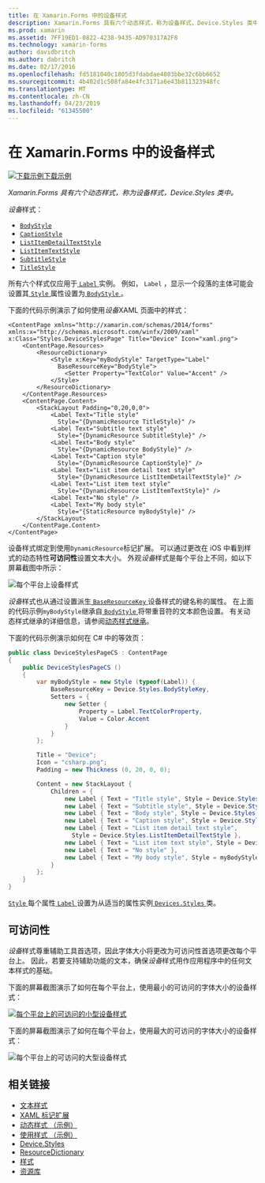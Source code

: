 ```yaml
---
title: 在 Xamarin.Forms 中的设备样式
description: Xamarin.Forms 具有六个动态样式，称为设备样式，Device.Styles 类中。 本文介绍如何使用 Xamarin.Forms 应用程序中的设备样式。
ms.prod: xamarin
ms.assetid: 7FF19ED1-0822-4238-9435-AD970317A2F8
ms.technology: xamarin-forms
author: davidbritch
ms.author: dabritch
ms.date: 02/17/2016
ms.openlocfilehash: fd5181040c1805d3fdabdae4803bbe32c6bb6652
ms.sourcegitcommit: 4b402d1c508fa84e4fc3171a6e43b811323948fc
ms.translationtype: MT
ms.contentlocale: zh-CN
ms.lasthandoff: 04/23/2019
ms.locfileid: "61345500"
---
```

# <a name="device-styles-in-xamarinforms"></a>在 Xamarin.Forms 中的设备样式

[![下载示例](~/media/shared/download.png)下载示例](https://developer.xamarin.com/samples/xamarin-forms/UserInterface/Styles/DynamicStyles/)

_Xamarin.Forms 具有六个动态样式，称为设备样式，Device.Styles 类中。_

*设备*样式：

- [`BodyStyle`](xref:Xamarin.Forms.Device.Styles.BodyStyle)
- [`CaptionStyle`](xref:Xamarin.Forms.Device.Styles.CaptionStyle)
- [`ListItemDetailTextStyle`](xref:Xamarin.Forms.Device.Styles.ListItemDetailTextStyle)
- [`ListItemTextStyle`](xref:Xamarin.Forms.Device.Styles.ListItemTextStyle)
- [`SubtitleStyle`](xref:Xamarin.Forms.Device.Styles.SubtitleStyle)
- [`TitleStyle`](xref:Xamarin.Forms.Device.Styles.TitleStyle)

所有六个样式仅应用于[ `Label` ](xref:Xamarin.Forms.Label)实例。 例如， `Label` ，显示一个段落的主体可能会设置其[ `Style` ](xref:Xamarin.Forms.VisualElement.Style)属性设置为[ `BodyStyle` ](xref:Xamarin.Forms.Device.Styles.BodyStyle)。

下面的代码示例演示了如何使用*设备*XAML 页面中的样式：

```xaml
<ContentPage xmlns="http://xamarin.com/schemas/2014/forms" xmlns:x="http://schemas.microsoft.com/winfx/2009/xaml" x:Class="Styles.DeviceStylesPage" Title="Device" Icon="xaml.png">
    <ContentPage.Resources>
        <ResourceDictionary>
            <Style x:Key="myBodyStyle" TargetType="Label"
              BaseResourceKey="BodyStyle">
                <Setter Property="TextColor" Value="Accent" />
            </Style>
        </ResourceDictionary>
    </ContentPage.Resources>
    <ContentPage.Content>
        <StackLayout Padding="0,20,0,0">
            <Label Text="Title style"
              Style="{DynamicResource TitleStyle}" />
            <Label Text="Subtitle text style"
              Style="{DynamicResource SubtitleStyle}" />
            <Label Text="Body style"
              Style="{DynamicResource BodyStyle}" />
            <Label Text="Caption style"
              Style="{DynamicResource CaptionStyle}" />
            <Label Text="List item detail text style"
              Style="{DynamicResource ListItemDetailTextStyle}" />
            <Label Text="List item text style"
              Style="{DynamicResource ListItemTextStyle}" />
            <Label Text="No style" />
            <Label Text="My body style"
              Style="{StaticResource myBodyStyle}" />
        </StackLayout>
    </ContentPage.Content>
</ContentPage>
```

设备样式绑定到使用`DynamicResource`标记扩展。 可以通过更改在 iOS 中看到样式的动态特性**可访问性**设置文本大小。 外观*设备*样式是每个平台上不同，如以下屏幕截图中所示：

![](device-images/device-styles.png "每个平台上设备样式")

*设备*样式也从通过设置派生[ `BaseResourceKey` ](xref:Xamarin.Forms.Style.BaseResourceKey)设备样式的键名称的属性。 在上面的代码示例`myBodyStyle`继承自[ `BodyStyle` ](xref:Xamarin.Forms.Device.Styles.BodyStyle)将带重音符的文本颜色设置。 有关动态样式继承的详细信息，请参阅[动态样式继承](~/xamarin-forms/user-interface/styles/xaml/dynamic.md#dynamic-style-inheritance)。

下面的代码示例演示如何在 C# 中的等效页：

```csharp
public class DeviceStylesPageCS : ContentPage
{
    public DeviceStylesPageCS ()
    {
        var myBodyStyle = new Style (typeof(Label)) {
            BaseResourceKey = Device.Styles.BodyStyleKey,
            Setters = {
                new Setter {
                    Property = Label.TextColorProperty,
                    Value = Color.Accent
                }
            }
        };

        Title = "Device";
        Icon = "csharp.png";
        Padding = new Thickness (0, 20, 0, 0);

        Content = new StackLayout {
            Children = {
                new Label { Text = "Title style", Style = Device.Styles.TitleStyle },
                new Label { Text = "Subtitle style", Style = Device.Styles.SubtitleStyle },
                new Label { Text = "Body style", Style = Device.Styles.BodyStyle },
                new Label { Text = "Caption style", Style = Device.Styles.CaptionStyle },
                new Label { Text = "List item detail text style",
                  Style = Device.Styles.ListItemDetailTextStyle },
                new Label { Text = "List item text style", Style = Device.Styles.ListItemTextStyle },
                new Label { Text = "No style" },
                new Label { Text = "My body style", Style = myBodyStyle }
            }
        };
    }
}
```

[ `Style` ](xref:Xamarin.Forms.VisualElement.Style)每个属性[ `Label` ](xref:Xamarin.Forms.Label)设置为从适当的属性实例[ `Devices.Styles` ](xref:Xamarin.Forms.Device.Styles)类。

## <a name="accessibility"></a>可访问性

*设备*样式尊重辅助工具首选项，因此字体大小将更改为可访问性首选项更改每个平台上。 因此，若要支持辅助功能的文本，确保*设备*样式用作应用程序中的任何文本样式的基础。

下面的屏幕截图演示了如何在每个平台上，使用最小的可访问的字体大小的设备样式：

[![](device-images/minimum-size.png "每个平台上的可访问的小型设备样式")](device-images/minimum-size-large.png#lightbox "每个平台上的可访问的小型设备样式")

下面的屏幕截图演示了如何在每个平台上，使用最大的可访问的字体大小的设备样式：

![](device-images/maximum-size.png "每个平台上的可访问的大型设备样式")

## <a name="related-links"></a>相关链接

- [文本样式](~/xamarin-forms/user-interface/text/styles.md)
- [XAML 标记扩展](~/xamarin-forms/xaml/xaml-basics/xaml-markup-extensions.md)
- [动态样式 （示例）](https://developer.xamarin.com/samples/xamarin-forms/UserInterface/Styles/DynamicStyles/)
- [使用样式 （示例）](https://developer.xamarin.com/samples/xamarin-forms/WorkingWithStyles/)
- [Device.Styles](xref:Xamarin.Forms.Device.Styles)
- [ResourceDictionary](xref:Xamarin.Forms.ResourceDictionary)
- [样式](xref:Xamarin.Forms.Style)
- [资源库](xref:Xamarin.Forms.Setter)
